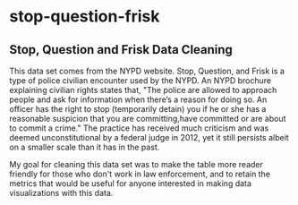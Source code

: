 # stop-question-frisk
## Stop, Question and Frisk Data Cleaning
This data set comes from the NYPD website. Stop, Question, and Frisk is a type of police civilian encounter used by the NYPD. An NYPD brochure explaining civilian rights states that, "The police are allowed to approach people and ask for information when there’s a reason for doing so. An officer has the right to stop (temporarily detain) you if he or she has a reasonable suspicion that you are committing,have committed or are about to commit a crime." The practice has received much criticism and was deemed unconstitutional by a federal judge in 2012, yet it still persists albeit on a smaller scale than it has in the past.

My goal for cleaning this data set was to make the table more reader friendly for those who don't work in law enforcement, and to retain the metrics that would be useful for anyone interested in making data visualizations with this data.

